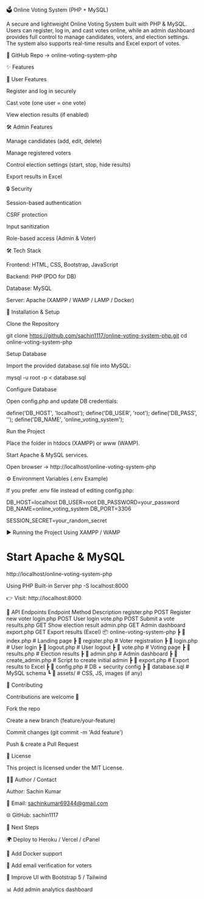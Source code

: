 🗳️ Online Voting System (PHP + MySQL)






A secure and lightweight Online Voting System built with PHP & MySQL.
Users can register, log in, and cast votes online, while an admin dashboard provides full control to manage candidates, voters, and election settings. The system also supports real-time results and Excel export of votes.

📌 GitHub Repo → online-voting-system-php

✨ Features

👤 User Features

Register and log in securely

Cast vote (one user = one vote)

View election results (if enabled)

🛠️ Admin Features

Manage candidates (add, edit, delete)

Manage registered voters

Control election settings (start, stop, hide results)

Export results in Excel

🔒 Security

Session-based authentication

CSRF protection

Input sanitization

Role-based access (Admin & Voter)

🛠️ Tech Stack

Frontend: HTML, CSS, Bootstrap, JavaScript

Backend: PHP (PDO for DB)

Database: MySQL

Server: Apache (XAMPP / WAMP / LAMP / Docker)

🚀 Installation & Setup

Clone the Repository

git clone https://github.com/sachin1117/online-voting-system-php.git
cd online-voting-system-php


Setup Database

Import the provided database.sql file into MySQL:

mysql -u root -p < database.sql


Configure Database

Open config.php and update DB credentials:

define('DB_HOST', 'localhost');
define('DB_USER', 'root');
define('DB_PASS', '');
define('DB_NAME', 'online_voting_system');


Run the Project

Place the folder in htdocs (XAMPP) or www (WAMP).

Start Apache & MySQL services.

Open browser → http://localhost/online-voting-system-php

⚙️ Environment Variables (.env Example)

If you prefer .env file instead of editing config.php:

DB_HOST=localhost
DB_USER=root
DB_PASSWORD=your_password
DB_NAME=online_voting_system
DB_PORT=3306

SESSION_SECRET=your_random_secret

▶️ Running the Project
Using XAMPP / WAMP
# Start Apache & MySQL
http://localhost/online-voting-system-php

Using PHP Built-in Server
php -S localhost:8000


👉 Visit: http://localhost:8000

📡 API Endpoints
Endpoint	Method	Description
register.php	POST	Register new voter
login.php	POST	User login
vote.php	POST	Submit a vote
results.php	GET	Show election result
admin.php	GET	Admin dashboard
export.php	GET	Export results (Excel)
📦 online-voting-system-php
 ┣ 📜 index.php         # Landing page
 ┣ 📜 register.php      # Voter registration
 ┣ 📜 login.php         # User login
 ┣ 📜 logout.php        # User logout
 ┣ 📜 vote.php          # Voting page
 ┣ 📜 results.php       # Election results
 ┣ 📜 admin.php         # Admin dashboard
 ┣ 📜 create_admin.php  # Script to create initial admin
 ┣ 📜 export.php        # Export results to Excel
 ┣ 📜 config.php        # DB + security config
 ┣ 📜 database.sql      # MySQL schema
 ┗ 📂 assets/           # CSS, JS, images (if any)

🤝 Contributing

Contributions are welcome 🚀

Fork the repo

Create a new branch (feature/your-feature)

Commit changes (git commit -m 'Add feature')

Push & create a Pull Request

📜 License

This project is licensed under the MIT License.

👨‍💻 Author / Contact

Author: Sachin Kumar

📧 Email: sachinkumar69344@gmail.com

🌐 GitHub: sachin1117

🔮 Next Steps

🌍 Deploy to Heroku / Vercel / cPanel

🐳 Add Docker support

🔑 Add email verification for voters

🎨 Improve UI with Bootstrap 5 / Tailwind

📊 Add admin analytics dashboard
